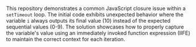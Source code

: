 This repository demonstrates a common JavaScript closure issue within a `setTimeout` loop. The initial code exhibits unexpected behavior where the variable `i` always outputs its final value (10) instead of the expected sequential values (0-9). The solution showcases how to properly capture the variable's value using an immediately invoked function expression (IIFE) to maintain the correct context for each iteration.